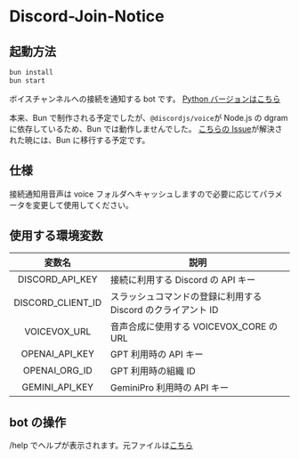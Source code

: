 # Discord-Join-Notice

## 起動方法

```bash
bun install
bun start
```

ボイスチャンネルへの接続を通知する bot です。
[Python バージョンはこちら](https://github.com/aho4ahoaho/discord-join-notice)

本来、Bun で制作される予定でしたが、`@discordjs/voice`が Node.js の dgram に依存しているため、Bun では動作しませんでした。
[こちらの Issue](https://github.com/oven-sh/bun/issues/1630)が解決された暁には、Bun に移行する予定です。

## 仕様

接続通知用音声は voice フォルダへキャッシュしますので必要に応じてパラメータを変更して使用してください。

## 使用する環境変数

|      変数名       | 説明                                                         |
| :---------------: | ------------------------------------------------------------ |
|  DISCORD_API_KEY  | 接続に利用する Discord の API キー                           |
| DISCORD_CLIENT_ID | スラッシュコマンドの登録に利用する Discord のクライアント ID |
|   VOICEVOX_URL    | 音声合成に使用する VOICEVOX_CORE の URL                      |
|  OPENAI_API_KEY   | GPT 利用時の API キー                                        |
|   OPENAI_ORG_ID   | GPT 利用時の組織 ID                                          |
|  GEMINI_API_KEY   | GeminiPro 利用時の API キー                                  |

## bot の操作

/help でヘルプが表示されます。元ファイルは[こちら](src/help.md)
